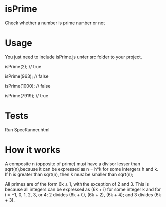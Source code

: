 isPrime
=======

Check whether a number is prime number or not

Usage
=======
You just need to include isPrime.js under src folder to your project.

isPrime(2); // true

isPrime(963); // false

isPrime(1000); // false

isPrime(7919); // true

Tests
=======
Run SpecRunner.html

How it works
=======
A composite n (opposite of prime) must have a divisor lesser than sqrt(n),because it can be expressed as n = h*k for some intergers h and k. If h is greater than sqrt(n), then k must be smaller than sqrt(n);

All primes are of the form 6k ± 1, with the exception of 2 and 3. This is because all integers can be expressed as (6k + i) for some integer k and for i = −1, 0, 1, 2, 3, or 4; 2 divides (6k + 0), (6k + 2), (6k + 4); and 3 divides (6k + 3).

